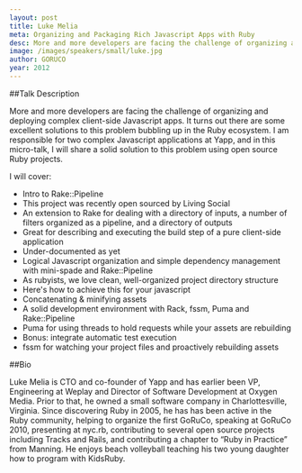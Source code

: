 ```yaml
---
layout: post
title: Luke Melia
meta: Organizing and Packaging Rich Javascript Apps with Ruby
desc: More and more developers are facing the challenge of organizing and deploying complex client-side Javascript apps. It turns out there are some excellent solutions to this problem bubbling up in the Ruby ecosystem. I am responsible for two complex Javascript applications at Yapp, and in this micro-talk, I will share a solid solution to this problem using open source Ruby projects.
image: /images/speakers/small/luke.jpg
author: GORUCO
year: 2012
---
```


##Talk Description

<p>
  More and more developers are facing the challenge of organizing and deploying complex client-side Javascript apps. It turns out there are some excellent solutions to this problem bubbling up in the Ruby ecosystem. I am responsible for two complex Javascript applications at Yapp, and in this micro-talk, I will share a solid solution to this problem using open source Ruby projects.
</p>
<p>
  I will cover:
</p>
<ul>
  <li>Intro to Rake::Pipeline</li>
  <li>This project was recently open sourced by Living Social</li>
  <li>An extension to Rake for dealing with a directory of inputs, a number of filters organized as a pipeline, and a directory of outputs</li>
  <li>Great for describing and executing the build step of a pure client-side application</li>
  <li>Under-documented as yet</li>
  <li>Logical Javascript organization and simple dependency management with mini-spade and Rake::Pipeline</li>
  <li>As rubyists, we love clean, well-organized project directory structure</li>
  <li>Here's how to achieve this for your javascript</li>
  <li>Concatenating &amp; minifying assets</li>
  <li>A solid development environment with Rack, fssm, Puma and Rake::Pipeline</li>
  <li>Puma for using threads to hold requests while your assets are rebuilding</li>
  <li>Bonus: integrate automatic test execution</li>
  <li>fssm for watching your project files and proactively rebuilding assets</li>
</ul>

##Bio

<p>Luke Melia is CTO and co-founder of Yapp and has earlier been VP, Engineering at Weplay and Director of Software Development at Oxygen Media. Prior to that, he owned a small software company in Charlottesville, Virginia. Since discovering Ruby in 2005, he has has been active in the Ruby community, helping to organize the first GoRuCo, speaking at GoRuCo 2010, presenting at nyc.rb, contributing to several open source projects including Tracks and Rails, and contributing a chapter to “Ruby in Practice” from Manning. He enjoys beach volleyball teaching his two young daughter how to program with KidsRuby.</p>



